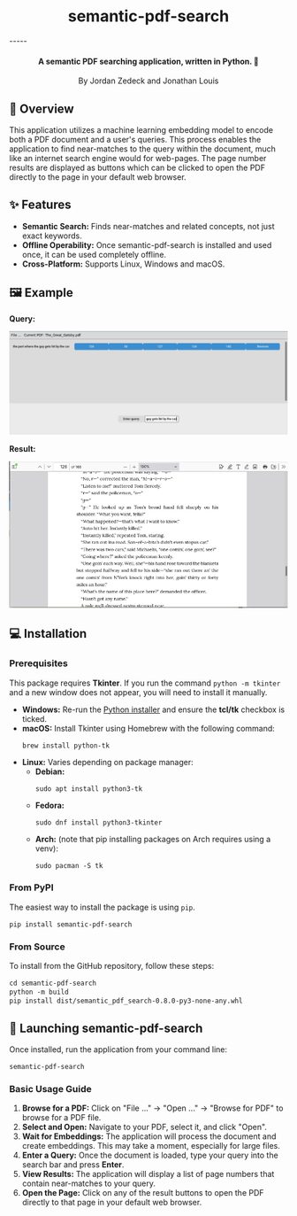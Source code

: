<h1 align="center"><b>
	semantic-pdf-search
</b></h1>
-----

<h4 align="center"><b>
A semantic PDF searching application, written in Python. 🔎	
</b></h4>

<p align="center">
By Jordan Zedeck and Jonathan Louis
</p>


## 📖 Overview

This application utilizes a machine learning embedding model to encode both a PDF document and a user's queries. This process enables the application to find near-matches to the query within the document, much like an internet search engine would for web-pages. The page number results are displayed as buttons which can be clicked to open the PDF directly to the page in your default web browser.

## ✨ Features

  * **Semantic Search:** Finds near-matches and related concepts, not just exact keywords.
  * **Offline Operability:** Once semantic-pdf-search is installed and used once, it can be used completely offline.
  * **Cross-Platform:** Supports Linux, Windows and macOS.

## 🖼️ Example

**Query:** 

![alt text](assets/great-gatsby-search.png)

**Result:**

![alt text](assets/great-gatsby-result.png)

## 💻 Installation

### Prerequisites

This package requires **Tkinter**. If you run the command `python -m tkinter` and a new window does not appear, you will need to install it manually.

  * **Windows:** Re-run the [Python installer](https://www.python.org/downloads/windows/) and ensure the **tcl/tk** checkbox is ticked.
  * **macOS:** Install Tkinter using Homebrew with the following command:
    ```
    brew install python-tk
    ```
  * **Linux:** Varies depending on package manager:
  	* **Debian:**
	    ```
	    sudo apt install python3-tk
	    ```
	* **Fedora:**
	    ```
	    sudo dnf install python3-tkinter
	    ```
	* **Arch:** (note that pip installing packages on Arch requires using a venv):
	    ```
	    sudo pacman -S tk
	    ```

### From PyPI

The easiest way to install the package is using `pip`.

```
pip install semantic-pdf-search
```

### From Source

To install from the GitHub repository, follow these steps:

```
cd semantic-pdf-search
python -m build
pip install dist/semantic_pdf_search-0.8.0-py3-none-any.whl
```

## 🚀 Launching semantic-pdf-search

Once installed, run the application from your command line:

```
semantic-pdf-search
```

### Basic Usage Guide

1.  **Browse for a PDF:** Click on "File ..." -> "Open ..." -> "Browse for PDF" to browse for a PDF file.
2.  **Select and Open:** Navigate to your PDF, select it, and click "Open".
3.  **Wait for Embeddings:** The application will process the document and create embeddings. This may take a moment, especially for large files.
4.  **Enter a Query:** Once the document is loaded, type your query into the search bar and press **Enter**.
5.  **View Results:** The application will display a list of page numbers that contain near-matches to your query.
6.  **Open the Page:** Click on any of the result buttons to open the PDF directly to that page in your default web browser.